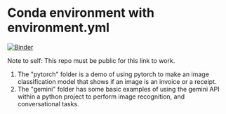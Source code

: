 # Conda environment with environment.yml

[![Binder](https://mybinder.org/badge_logo.svg)](https://mybinder.org/v2/gh/kosanj/conda-demos/HEAD)

Note to self: This repo must be public for this link to work.

1. The "pytorch" folder is a demo of using pytorch to make an image classification model that shows if an image is an invoice or a receipt.
2. The "gemini" folder has some basic examples of using the gemini API within a python project to perform image recognition, and conversational tasks.
